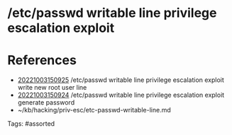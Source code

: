 # /etc/passwd writable line privilege escalation exploit

# References
- [20221003150925](/zet/20221003150925/README.md) /etc/passwd writable line privilege escalation exploit write new root user line
- [20221003150924](/zet/20221003150924/README.md) /etc/passwd writable line privilege escalation exploit generate password
- ~/kb/hacking/priv-esc/etc-passwd-writable-line.md

Tags:
    #assorted
